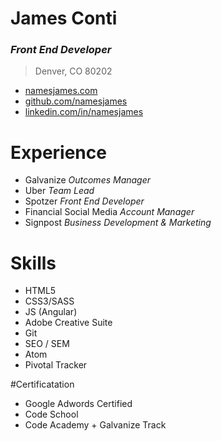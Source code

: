 # James Conti
### _Front End Developer_
> Denver, CO 80202 
* [namesjames.com](http://www.namesjames.com/)
* [github.com/namesjames](http://www.github.com/namesjames)
* [linkedin.com/in/namesjames](http://www.linkedin.com/in/namesjames)

# Experience

* Galvanize _Outcomes Manager_
* Uber _Team Lead_
* Spotzer _Front End Developer_
* Financial Social Media _Account Manager_
* Signpost _Business Development & Marketing_

# Skills

* HTML5
* CSS3/SASS
* JS (Angular)
* Adobe Creative Suite
* Git
* SEO / SEM
* Atom
* Pivotal Tracker

#Certificatation 

* Google Adwords Certified 
* Code School 
* Code Academy + Galvanize Track
